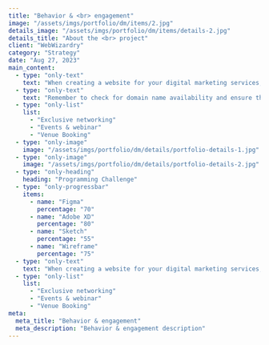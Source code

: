 ```yaml
---
title: "Behavior & <br> engagement"
image: "/assets/imgs/portfolio/dm/items/2.jpg"
details_image: "/assets/imgs/portfolio/dm/items/details-2.jpg"
details_title: "About the <br> project"
client: "WebWizardry"
category: "Strategy"
date: "Aug 27, 2023"
main_content:
  - type: "only-text"
    text: "When creating a website for your digital marketing services, it's essential to have a catchy and professional name that reflects your brand and what you offer. Here are some name ideas for a digital marketing service website"
  - type: "only-text"
    text: "Remember to check for domain name availability and ensure that the name you choose is unique & not already trademarked by on another business. Your website's name is a crucial part of your it’s branding, so choose wisely."
  - type: "only-list"
    list:
      - "Exclusive networking"
      - "Events & webinar"
      - "Venue Booking"
  - type: "only-image"
    image: "/assets/imgs/portfolio/dm/details/portfolio-details-1.jpg"
  - type: "only-image"
    image: "/assets/imgs/portfolio/dm/details/portfolio-details-2.jpg"
  - type: "only-heading"
    heading: "Programming Challenge"
  - type: "only-progressbar"
    items:
      - name: "Figma"
        percentage: "70"
      - name: "Adobe XD"
        percentage: "80"
      - name: "Sketch"
        percentage: "55"
      - name: "Wireframe"
        percentage: "75"
  - type: "only-text"
    text: "When creating a website for your digital marketing services, it's essential to have a catchy and professional name that reflects your brand and what you offer. Here are some name ideas for a digital marketing service website"
  - type: "only-list"
    list:
      - "Exclusive networking"
      - "Events & webinar"
      - "Venue Booking"
meta:
  meta_title: "Behavior & engagement"
  meta_description: "Behavior & engagement description"
---
```

